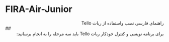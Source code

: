 # FIRA-Air-Junior





<div dir="rtl">راهنمای فارسی نصب واستفاده از ربات Tello</div>
##<div dir="rtl"> برای برنامه نویسی و کنترل خودکار ربات Tello باید سه مرحله را به انجام برسانید:</div>
